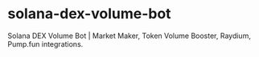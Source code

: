 # solana-dex-volume-bot
Solana DEX Volume Bot | Market Maker, Token Volume Booster, Raydium, Pump.fun integrations.
